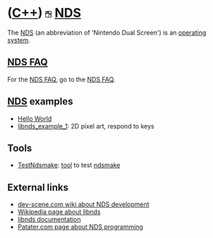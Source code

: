 # ([C++](Cpp.md)) ![NDS](PicNds.png) [NDS](CppNds.md)

The [NDS](CppNds.md) (an abbreviation of 'Nintendo Dual Screen') is an
[operating system](CppOs.md).

## [NDS FAQ](CppNdsFaq.md)

For the [NDS FAQ](CppNdsFaq.md), go to the [NDS FAQ](CppNdsFaq.md).

## [NDS](CppNds.md) examples

 * [Hello World](https://github.com/richelbilderbeek/travis_qmake_gcc_cpp98_libnds)
 * [libnds_example_1](https://github.com/richelbilderbeek/libnds_example_1): 2D pixel art, respond to keys

## Tools

 * [TestNdsmake](ToolTestNdsmake.md): [tool](Tools.md) to test [ndsmake](ToolNdsmake.md)

## External links

 * [dev-scene.com wiki about NDS development](http://dev-scene.com/NDS)
 * [Wikipedia page about libnds](http://en.wikipedia.org/wiki/Libnds)
 * [libnds documentation](http://libnds.devkitpro.org)
 * [Patater.com page about NDS programming](http://patater.com/files/projects/manual/manual.html)
